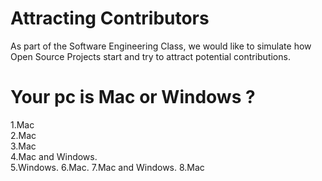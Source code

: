 # Attracting Contributors 
As part of the Software Engineering Class, we would like to simulate how Open Source Projects start and try to attract potential contributions. 

# Your pc is Mac or Windows ? 
1.Mac  
2.Mac  
3.Mac  
4.Mac and Windows.   
5.Windows. 
6.Mac. 
7.Mac and Windows. 
8.Mac  

